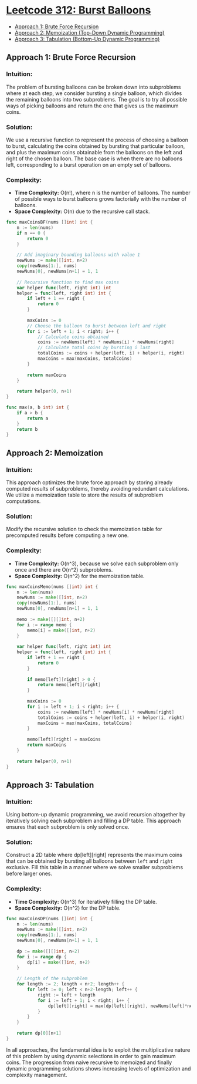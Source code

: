 # [Leetcode 312: Burst Balloons](https://leetcode.com/problems/burst-balloons/)

- [Approach 1: Brute Force Recursion](#approach-1-brute-force-recursion)
- [Approach 2: Memoization (Top-Down Dynamic Programming)](#approach-2-memoization)
- [Approach 3: Tabulation (Bottom-Up Dynamic Programming)](#approach-3-tabulation)

## Approach 1: Brute Force Recursion

### Intuition:
The problem of bursting balloons can be broken down into subproblems where at each step, we consider bursting a single balloon, which divides the remaining balloons into two subproblems. The goal is to try all possible ways of picking balloons and return the one that gives us the maximum coins.

### Solution:
We use a recursive function to represent the process of choosing a balloon to burst, calculating the coins obtained by bursting that particular balloon, and plus the maximum coins obtainable from the balloons on the left and right of the chosen balloon. The base case is when there are no balloons left, corresponding to a burst operation on an empty set of balloons.

### Complexity:
- **Time Complexity:** O(n!), where n is the number of balloons. The number of possible ways to burst balloons grows factorially with the number of balloons.
- **Space Complexity:** O(n) due to the recursive call stack.

```go
func maxCoinsBF(nums []int) int {
    n := len(nums)
    if n == 0 {
        return 0
    }
    
    // Add imaginary bounding balloons with value 1
    newNums := make([]int, n+2)
    copy(newNums[1:], nums)
    newNums[0], newNums[n+1] = 1, 1
    
    // Recursive function to find max coins
    var helper func(left, right int) int
    helper = func(left, right int) int {
        if left + 1 == right {
            return 0
        }
        
        maxCoins := 0
        // Choose the balloon to burst between left and right
        for i := left + 1; i < right; i++ {
            // Calculate coins obtained
            coins := newNums[left] * newNums[i] * newNums[right]
            // Calculate total coins by bursting i last
            totalCoins := coins + helper(left, i) + helper(i, right)
            maxCoins = max(maxCoins, totalCoins)
        }
        
        return maxCoins
    }
    
    return helper(0, n+1)
}

func max(a, b int) int {
    if a > b {
        return a
    }
    return b
}
```

## Approach 2: Memoization

### Intuition:
This approach optimizes the brute force approach by storing already computed results of subproblems, thereby avoiding redundant calculations. We utilize a memoization table to store the results of subproblem computations.

### Solution:
Modify the recursive solution to check the memoization table for precomputed results before computing a new one.

### Complexity:
- **Time Complexity:** O(n^3), because we solve each subproblem only once and there are O(n^2) subproblems.
- **Space Complexity:** O(n^2) for the memoization table.

```go
func maxCoinsMemo(nums []int) int {
    n := len(nums)
    newNums := make([]int, n+2)
    copy(newNums[1:], nums)
    newNums[0], newNums[n+1] = 1, 1
    
    memo := make([][]int, n+2)
    for i := range memo {
        memo[i] = make([]int, n+2)
    }
    
    var helper func(left, right int) int
    helper = func(left, right int) int {
        if left + 1 == right {
            return 0
        }
        
        if memo[left][right] > 0 {
            return memo[left][right]
        }
        
        maxCoins := 0
        for i := left + 1; i < right; i++ {
            coins := newNums[left] * newNums[i] * newNums[right]
            totalCoins := coins + helper(left, i) + helper(i, right)
            maxCoins = max(maxCoins, totalCoins)
        }
        
        memo[left][right] = maxCoins
        return maxCoins
    }
    
    return helper(0, n+1)
}
```

## Approach 3: Tabulation

### Intuition:
Using bottom-up dynamic programming, we avoid recursion altogether by iteratively solving each subproblem and filling a DP table. This approach ensures that each subproblem is only solved once.

### Solution:
Construct a 2D table where dp[left][right] represents the maximum coins that can be obtained by bursting all balloons between `left` and `right` exclusive. Fill this table in a manner where we solve smaller subproblems before larger ones.

### Complexity:
- **Time Complexity:** O(n^3) for iteratively filling the DP table.
- **Space Complexity:** O(n^2) for the DP table.

```go
func maxCoinsDP(nums []int) int {
    n := len(nums)
    newNums := make([]int, n+2)
    copy(newNums[1:], nums)
    newNums[0], newNums[n+1] = 1, 1
    
    dp := make([][]int, n+2)
    for i := range dp {
        dp[i] = make([]int, n+2)
    }
    
    // Length of the subproblem
    for length := 2; length < n+2; length++ {
        for left := 0; left < n+2-length; left++ {
            right := left + length
            for i := left + 1; i < right; i++ {
                dp[left][right] = max(dp[left][right], newNums[left]*newNums[i]*newNums[right] + dp[left][i] + dp[i][right])
            }
        }
    }
    
    return dp[0][n+1]
}
```

In all approaches, the fundamental idea is to exploit the multiplicative nature of this problem by using dynamic selections in order to gain maximum coins. The progression from naive recursive to memoized and finally dynamic programming solutions shows increasing levels of optimization and complexity management.

